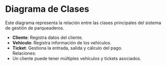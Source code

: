 # Diagrama de Clases
Este diagrama representa la relación entre las clases principales del sistema de gestión de parqueaderos.  
- **Cliente**: Registra datos del cliente.
- **Vehiculo**: Registra información de los vehículos.
- **Ticket**: Gestiona la entrada, salida y cálculo del pago.  
Relaciones:  
- Un cliente puede tener múltiples vehículos y tickets asociados.
